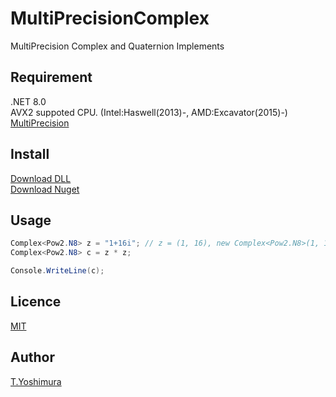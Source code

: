 # MultiPrecisionComplex
 MultiPrecision Complex and Quaternion Implements

## Requirement
.NET 8.0  
AVX2 suppoted CPU. (Intel:Haswell(2013)-, AMD:Excavator(2015)-)  
[MultiPrecision](https://github.com/tk-yoshimura/MultiPrecision)

## Install

[Download DLL](https://github.com/tk-yoshimura/MultiPrecisionComplex/releases)  
[Download Nuget](https://www.nuget.org/packages/tyoshimura.MultiPrecision.complex/)  

## Usage

```csharp
Complex<Pow2.N8> z = "1+16i"; // z = (1, 16), new Complex<Pow2.N8>(1, 16);
Complex<Pow2.N8> c = z * z;

Console.WriteLine(c);
```

## Licence
[MIT](https://github.com/tk-yoshimura/MultiPrecisionComplex/blob/main/LICENSE)

## Author

[T.Yoshimura](https://github.com/tk-yoshimura)
